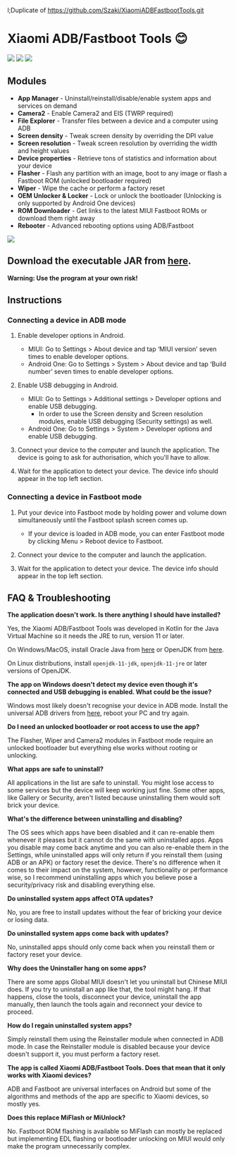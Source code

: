 l;Duplicate of https://github.com/Szaki/XiaomiADBFastbootTools.git



# Xiaomi ADB/Fastboot Tools 😊

![](https://img.shields.io/github/downloads/Szaki/XiaomiADBFastbootTools/total.svg)
![](https://img.shields.io/github/license/Szaki/XiaomiADBFastbootTools.svg)
[![](https://img.shields.io/twitter/url/https/github.com/Szaki/XiaomiADBFastbootTools.svg?style=social)](https://twitter.com/Szaki_EU)

## Modules

* **App Manager** - Uninstall/reinstall/disable/enable system apps and services on demand
* **Camera2** - Enable Camera2 and EIS (TWRP required)
* **File Explorer** - Transfer files between a device and a computer using ADB
* **Screen density** - Tweak screen density by overriding the DPI value
* **Screen resolution** - Tweak screen resolution by overriding the width and height values
* **Device properties** - Retrieve tons of statistics and information about your device
* **Flasher** - Flash any partition with an image, boot to any image or flash a Fastboot ROM (unlocked bootloader required)
* **Wiper** - Wipe the cache or perform a factory reset
* **OEM Unlocker & Locker** - Lock or unlock the bootloader (Unlocking is only supported by Android One devices)
* **ROM Downloader** - Get links to the latest MIUI Fastboot ROMs or download them right away
* **Rebooter** - Advanced rebooting options using ADB/Fastboot

![](screenshot.png)

## Download the executable JAR from [here](https://github.com/Szaki/XiaomiADBFastbootTools/releases/latest).

**Warning: Use the program at your own risk!**

## Instructions

### Connecting a device in ADB mode

1. Enable developer options in Android.

    * MIUI: Go to Settings > About device and tap ‘MIUI version’ seven times to enable developer options.
    * Android One: Go to Settings > System > About device and tap ‘Build number’ seven times to enable developer options.

2. Enable USB debugging in Android.

    * MIUI: Go to Settings > Additional settings > Developer options and enable USB debugging.
        * In order to use the Screen density and Screen resolution modules, enable USB debugging (Security settings) as well.
    * Android One: Go to Settings > System > Developer options and enable USB debugging.

3. Connect your device to the computer and launch the application. The device is going to ask for authorisation, which you'll have to allow.

4. Wait for the application to detect your device. The device info should appear in the top left section.

### Connecting a device in Fastboot mode

1. Put your device into Fastboot mode by holding power and volume down simultaneously until the Fastboot splash screen comes up.

    * If your device is loaded in ADB mode, you can enter Fastboot mode by clicking Menu > Reboot device to Fastboot.

2. Connect your device to the computer and launch the application.

3. Wait for the application to detect your device. The device info should appear in the top left section.

## FAQ & Troubleshooting

**The application doesn't work. Is there anything I should have installed?**

Yes, the Xiaomi ADB/Fastboot Tools was developed in Kotlin for the Java Virtual Machine so it needs the JRE to run, version 11 or later.

On Windows/MacOS, install Oracle Java from [here](https://www.oracle.com/technetwork/java/javase/downloads/index.html) or OpenJDK from [here](https://adoptopenjdk.net/).

On Linux distributions, install `openjdk-11-jdk`, `openjdk-11-jre` or later versions of OpenJDK.

**The app on Windows doesn't detect my device even though it's connected and USB debugging is enabled. What could be the issue?**

Windows most likely doesn't recognise your device in ADB mode. Install the universal ADB drivers from [here](http://dl.adbdriver.com/upload/adbdriver.zip), reboot your PC and try again.

**Do I need an unlocked bootloader or root access to use the app?**

The Flasher, Wiper and Camera2 modules in Fastboot mode require an unlocked bootloader but everything else works without rooting or unlocking.

**What apps are safe to uninstall?**

All applications in the list are safe to uninstall. You might lose access to some services but the device will keep working just fine. Some other apps, like Gallery or Security, aren't listed because uninstalling them would soft brick your device.

**What's the difference between uninstalling and disabling?**

The OS sees which apps have been disabled and it can re-enable them whenever it pleases but it cannot do the same with uninstalled apps. Apps you disable may come back anytime and you can also re-enable them in the Settings, while uninstalled apps will only return if you reinstall them (using ADB or an APK) or factory reset the device. There's no difference when it comes to their impact on the system, however, functionality or performance wise, so I recommend uninstalling apps which you believe pose a security/privacy risk and disabling everything else.

**Do uninstalled system apps affect OTA updates?**

No, you are free to install updates without the fear of bricking your device or losing data.

**Do uninstalled system apps come back with updates?**

No, uninstalled apps should only come back when you reinstall them or factory reset your device.

**Why does the Uninstaller hang on some apps?**

There are some apps Global MIUI doesn't let you uninstall but Chinese MIUI does. If you try to uninstall an app like that, the tool might hang. If that happens, close the tools, disconnect your device, uninstall the app manually, then launch the tools again and reconnect your device to proceed.

**How do I regain uninstalled system apps?**

Simply reinstall them using the Reinstaller module when connected in ADB mode. In case the Reinstaller module is disabled because your device doesn't support it, you must perform a factory reset.

**The app is called Xiaomi ADB/Fastboot Tools. Does that mean that it only works with Xiaomi devices?**

ADB and Fastboot are universal interfaces on Android but some of the algorithms and methods of the app are specific to Xiaomi devices, so mostly yes.

**Does this replace MiFlash or MiUnlock?**

No. Fastboot ROM flashing is available so MiFlash can mostly be replaced but implementing EDL flashing or bootloader unlocking on MIUI would only make the program unnecessarily complex.
